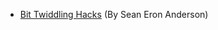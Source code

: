*   [Bit Twiddling Hacks](https://graphics.stanford.edu/~seander/bithacks.html) (By Sean Eron Anderson)
